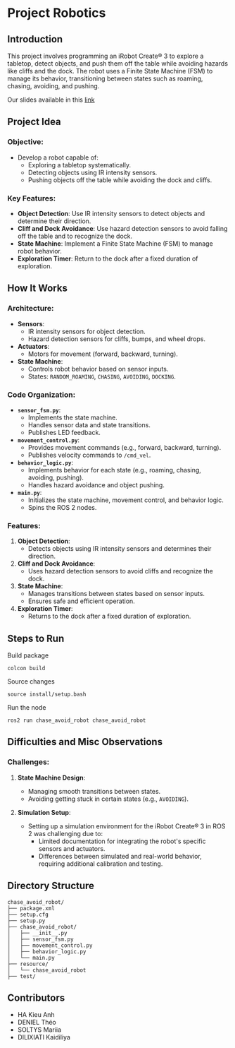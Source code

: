 # Project Robotics

## Introduction

This project involves programming an iRobot Create® 3 to explore a tabletop, detect objects, and push them off the table while avoiding hazards like cliffs and the dock. The robot uses a Finite State Machine (FSM) to manage its behavior, transitioning between states such as roaming, chasing, avoiding, and pushing.

Our slides available in this [link](https://docs.google.com/presentation/d/1wqL3F1s97yaeExnx8migyhF6UZM9Uc-kJlXCrEvAmGI/edit?usp=sharing)

## Project Idea

### Objective:
- Develop a robot capable of:
  - Exploring a tabletop systematically.
  - Detecting objects using IR intensity sensors.
  - Pushing objects off the table while avoiding the dock and cliffs.

### Key Features:
- **Object Detection**: Use IR intensity sensors to detect objects and determine their direction.
- **Cliff and Dock Avoidance**: Use hazard detection sensors to avoid falling off the table and to recognize the dock.
- **State Machine**: Implement a Finite State Machine (FSM) to manage robot behavior.
- **Exploration Timer**: Return to the dock after a fixed duration of exploration.

## How It Works

### Architecture:
- **Sensors**:
  - IR intensity sensors for object detection.
  - Hazard detection sensors for cliffs, bumps, and wheel drops.
- **Actuators**:
  - Motors for movement (forward, backward, turning).
- **State Machine**:
  - Controls robot behavior based on sensor inputs.
  - States: `RANDOM_ROAMING`, `CHASING`, `AVOIDING`, `DOCKING`.

### Code Organization:
- **`sensor_fsm.py`**:
  - Implements the state machine.
  - Handles sensor data and state transitions.
  - Publishes LED feedback.
- **`movement_control.py`**:
  - Provides movement commands (e.g., forward, backward, turning).
  - Publishes velocity commands to `/cmd_vel`.
- **`behavior_logic.py`**:
  - Implements behavior for each state (e.g., roaming, chasing, avoiding, pushing).
  - Handles hazard avoidance and object pushing.
- **`main.py`**:
  - Initializes the state machine, movement control, and behavior logic.
  - Spins the ROS 2 nodes.

### Features:
1. **Object Detection**:
   - Detects objects using IR intensity sensors and determines their direction.
2. **Cliff and Dock Avoidance**:
   - Uses hazard detection sensors to avoid cliffs and recognize the dock.
3. **State Machine**:
   - Manages transitions between states based on sensor inputs.
   - Ensures safe and efficient operation.
4. **Exploration Timer**:
   - Returns to the dock after a fixed duration of exploration.


## Steps to Run

Build package

```
colcon build
```

Source changes

```
source install/setup.bash
```

Run the node

```
ros2 run chase_avoid_robot chase_avoid_robot
```

## Difficulties and Misc Observations

### Challenges:

1. **State Machine Design**:
   - Managing smooth transitions between states.
   - Avoiding getting stuck in certain states (e.g., `AVOIDING`).

2. **Simulation Setup**:
   - Setting up a simulation environment for the iRobot Create® 3 in ROS 2 was challenging due to:
     - Limited documentation for integrating the robot's specific sensors and actuators.
     - Differences between simulated and real-world behavior, requiring additional calibration and testing.

## Directory Structure

```
chase_avoid_robot/
├── package.xml
├── setup.cfg
├── setup.py
├── chase_avoid_robot/
│   ├── __init__.py
│   ├── sensor_fsm.py
│   ├── movement_control.py
│   ├── behavior_logic.py
│   └── main.py
├── resource/
│   └── chase_avoid_robot
├── test/
```

## Contributors
- HA Kieu Anh
- DENIEL Théo
- SOLTYS Mariia 
- DILIXIATI Kaidiliya

